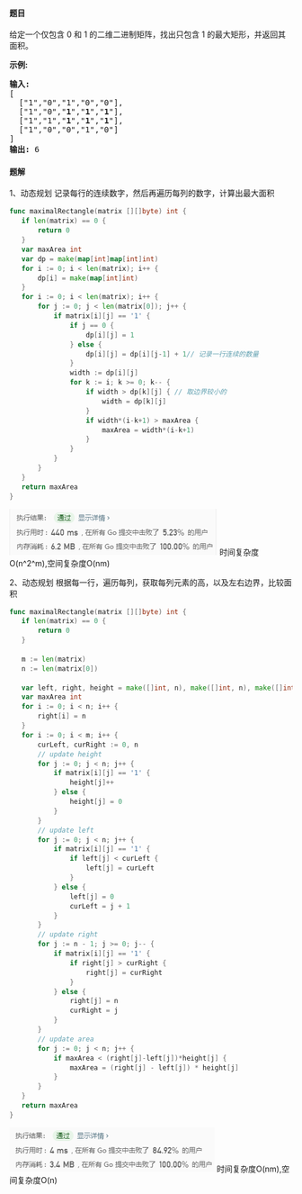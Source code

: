 #### 题目
<p>给定一个仅包含&nbsp;0 和 1 的二维二进制矩阵，找出只包含 1 的最大矩形，并返回其面积。</p>

<p><strong>示例:</strong></p>

<pre><strong>输入:</strong>
[
  [&quot;1&quot;,&quot;0&quot;,&quot;1&quot;,&quot;0&quot;,&quot;0&quot;],
  [&quot;1&quot;,&quot;0&quot;,&quot;<strong>1</strong>&quot;,&quot;<strong>1</strong>&quot;,&quot;<strong>1</strong>&quot;],
  [&quot;1&quot;,&quot;1&quot;,&quot;<strong>1</strong>&quot;,&quot;<strong>1</strong>&quot;,&quot;<strong>1</strong>&quot;],
  [&quot;1&quot;,&quot;0&quot;,&quot;0&quot;,&quot;1&quot;,&quot;0&quot;]
]
<strong>输出:</strong> 6</pre>


 #### 题解
 1、动态规划
 记录每行的连续数字，然后再遍历每列的数字，计算出最大面积
 ```go
func maximalRectangle(matrix [][]byte) int {
	if len(matrix) == 0 {
		return 0
	}
	var maxArea int
	var dp = make(map[int]map[int]int)
	for i := 0; i < len(matrix); i++ {
		dp[i] = make(map[int]int)
	}
	for i := 0; i < len(matrix); i++ {
		for j := 0; j < len(matrix[0]); j++ {
			if matrix[i][j] == '1' {
				if j == 0 {
					dp[i][j] = 1
				} else {
					dp[i][j] = dp[i][j-1] + 1// 记录一行连续的数量
				}
				width := dp[i][j]
				for k := i; k >= 0; k-- {
					if width > dp[k][j] { // 取边界较小的
						width = dp[k][j]
					}
					if width*(i-k+1) > maxArea {
						maxArea = width*(i-k+1)
					}
				}
			}
		}
	}
	return maxArea
}
```
 ![](https://raw.githubusercontent.com/betterfor/cloudImage/master/images/2020-05-23/008501.png)
 时间复杂度O(n^2^m),空间复杂度O(nm)
 
 2、动态规划
 根据每一行，遍历每列，获取每列元素的高，以及左右边界，比较面积
 ```go
func maximalRectangle(matrix [][]byte) int {
	if len(matrix) == 0 {
		return 0
	}

	m := len(matrix)
	n := len(matrix[0])

	var left, right, height = make([]int, n), make([]int, n), make([]int, n)
	var maxArea int
	for i := 0; i < n; i++ {
		right[i] = n
	}
	for i := 0; i < m; i++ {
		curLeft, curRight := 0, n
		// update height
		for j := 0; j < n; j++ {
			if matrix[i][j] == '1' {
				height[j]++
			} else {
				height[j] = 0
			}
		}
		// update left
		for j := 0; j < n; j++ {
			if matrix[i][j] == '1' {
				if left[j] < curLeft {
					left[j] = curLeft
				}
			} else {
				left[j] = 0
				curLeft = j + 1
			}
		}
		// update right
		for j := n - 1; j >= 0; j-- {
			if matrix[i][j] == '1' {
				if right[j] > curRight {
					right[j] = curRight
				}
			} else {
				right[j] = n
				curRight = j
			}
		}
		// update area
		for j := 0; j < n; j++ {
			if maxArea < (right[j]-left[j])*height[j] {
				maxArea = (right[j] - left[j]) * height[j]
			}
		}
	}
	return maxArea
}
```
 ![](https://raw.githubusercontent.com/betterfor/cloudImage/master/images/2020-05-26/008502.png)
 时间复杂度O(nm),空间复杂度O(n)